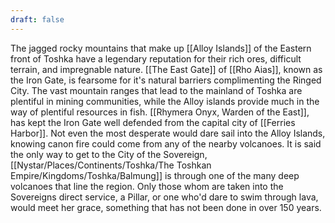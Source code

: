 ```yaml
---
draft: false
---
```

The jagged rocky mountains that make up [[Alloy Islands]] of the Eastern front of Toshka have a legendary reputation for their rich ores, difficult terrain, and impregnable nature. [[The East Gate]] of [[Rho Aias]], known as the Iron Gate, is fearsome for it's natural barriers complimenting the Ringed City. The vast mountain ranges that lead to the mainland of Toshka are plentiful in mining communities, while the Alloy islands provide much in the way of plentiful resources in fish. [[Rhymera Onyx, Warden of the East]], has kept the Iron Gate well defended from the capital city of [[Ferries Harbor]]. Not even the most desperate would dare sail into the Alloy Islands, knowing canon fire could come from any of the nearby volcanoes. It is said the only way to get to the City of the Sovereign, [[Nystar/Places/Continents/Toshka/The Toshkan Empire/Kingdoms/Toshka/Balmung]] is through one of the many deep volcanoes that line the region. Only those whom are taken into the Sovereigns direct service, a Pillar, or one who'd dare to swim through lava, would meet her grace, something that has not been done in over 150 years.